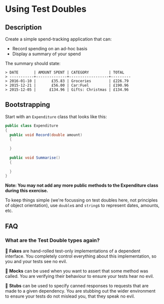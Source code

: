 # Using Test Doubles

## Description

Create a simple spend-tracking application that can:

  - Record spending on an ad-hoc basis
  - Display a summary of your spend
  
The summary should state:

```
> DATE       | AMOUNT SPENT | CATEGORY         | TOTAL  
> -----------+--------------+------------------+---------
> 2016-01-10 |       £35.83 | Groceries        | £226.79 
> 2015-12-21 |       £56.00 | Car:Fuel         | £190.96
> 2015-12-05 |      £134.96 | Gifts: Christmas | £134.96
```

## Bootstrapping

Start with an `Expenditure` class that looks like this:

```csharp
public class Expenditure
{
  public void Record(double amount)
  {
  
  }
  
  public void Summarise()
  {
  
  }
}
```
   
**Note: You may not add any more public methods to the Expenditure class during this exercise.**

To keep things simple (we're focussing on test doubles here, not principles of object orientation), use `double`s and `string`s to represent dates, amounts, etc.

## FAQ

### What are the Test Double types again?

🙈 **Fakes** are hand-rolled test-only implementations of a dependent interface. You completely control everything about this implementation, so you and your tests see no evil. 

🙉 **Mocks** can be used when you want to assert that some method was called. You are verifying their behaviour to ensure your tests hear no evil.

🙊 **Stubs** can be used to specify canned responses to requests that are made to a given dependency. You are stubbing out the wider environment to ensure your tests do not mislead you, that they speak no evil. 
